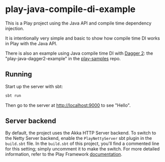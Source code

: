 # play-java-compile-di-example

This is a Play project using the Java API and compile time dependency injection.

It is intentionally very simple and basic to show how compile time DI works in Play with the Java API.

There is also an example using Java compile time DI with [Dagger 2](https://google.github.io/dagger/):
the "play-java-dagger2-example" in the [play-samples](https://github.com/playframework/play-samples) repo.

## Running

Start up the server with sbt:

```bash
sbt run
```

Then go to the server at <http://localhost:9000> to see "Hello".

## Server backend

By default, the project uses the Akka HTTP Server backend. To switch to the Netty Server backend, enable the `PlayNettyServer` sbt plugin in the `build.sbt` file.
In the `build.sbt` of this project, you'll find a commented line for this setting; simply uncomment it to make the switch.
For more detailed information, refer to the Play Framework [documentation](https://www.playframework.com/documentation/3.0.x/Server).

